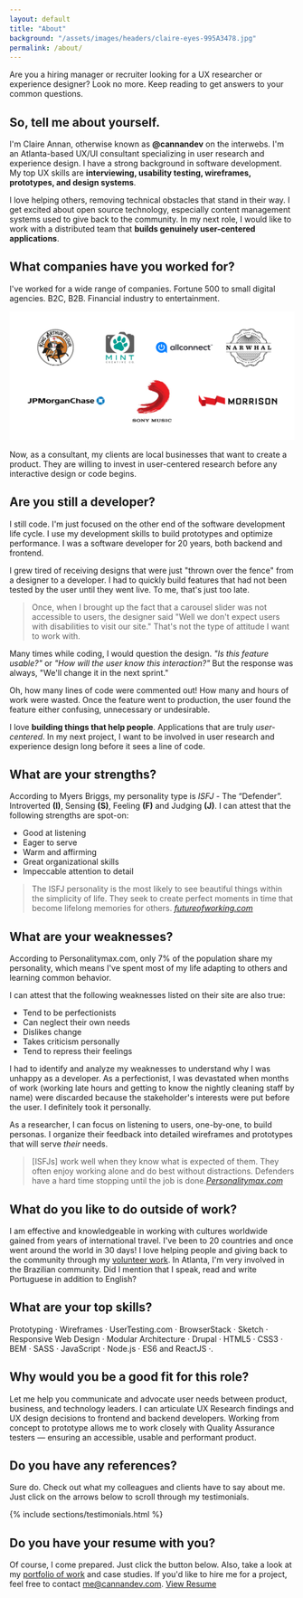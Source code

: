 ```yaml
---
layout: default
title: "About"
background: "/assets/images/headers/claire-eyes-995A3478.jpg"
permalink: /about/
---
```

Are you a hiring manager or recruiter looking for a UX researcher or experience designer? Look no more. Keep reading to get answers to your common questions.

## So, tell me about yourself.
I'm Claire Annan, otherwise known as **@cannandev** on the interwebs. I'm an Atlanta-based UX/UI consultant specializing in user research and experience design. I have a strong background in software development. My top UX skills are **interviewing, usability testing, wireframes, prototypes, and design systems**.

I love helping others, removing technical obstacles that stand in their way. I get excited about open source technology, especially content management systems used to give back to the community. In my next role, I would like to work with a distributed team that **builds genuinely user-centered applications**.

## What companies have you worked for?
I've worked for a wide range of companies. Fortune 500 to small digital agencies. B2C, B2B. Financial industry to entertainment.

![List of clients](/assets/images/logos/logos.png)

Now, as a consultant, my clients are local businesses that want to create a product. They are willing to invest in user-centered research before any interactive design or code begins.


## Are you still a developer?
I still code. I'm just focused on the other end of the software development life cycle. I use my development skills to build prototypes and optimize performance. I was a software developer for 20 years, both backend and frontend.

I grew tired of receiving designs that were just "thrown over the fence" from a designer to a developer. I had to quickly build features that had not been tested by the user until they went live. To me, that's just too late.

> Once, when I brought up the fact that a carousel slider was not accessible to users, the designer said "Well we don't expect users with disabilities to visit our site." That's not the type of attitude I want to work with.

Many times while coding, I would question the design. _"Is this feature usable?"_ or _"How will the user know this interaction?"_ But the response was always, "We'll change it in the next sprint."

Oh, how many lines of code were commented out! How many and hours of work were wasted. Once the feature went to production, the user found the feature either confusing, unnecessary or undesirable.

I love **building things that help people**. Applications that are truly _user-centered_. In my next project, I want to be involved in user research and experience design long before it sees a line of code.

## What are your strengths?
According to Myers Briggs, my personality type is _ISFJ_ - The “Defender”. Introverted **(I)**, Sensing **(S)**, Feeling **(F)** and Judging **(J)**.
I can attest that the following strengths are spot-on:
* Good at listening
* Eager to serve
* Warm and affirming
* Great organizational skills
* Impeccable attention to detail

> The ISFJ personality is the most likely to see beautiful things within the simplicity of life. They seek to create perfect moments in time that become lifelong memories for others. <cite>[futureofworking.com](https://futureofworking.com/12-isfj-personality-strengths-weaknesses-and-traits/)</cite>

## What are your weaknesses?
According to Personalitymax.com, only 7% of the population share my personality, which means I've spent most of my life adapting to others and learning common behavior.

I can attest that the following weaknesses listed on their site are also true:
* Tend to be perfectionists
* Can neglect their own needs
* Dislikes change
* Takes criticism personally
* Tend to repress their feelings

I had to identify and analyze my weaknesses to understand why I was unhappy as a developer. As a perfectionist, I was devastated when months of work (working late hours and getting to know the nightly cleaning staff by name) were discarded because the stakeholder's interests were put before the user. I definitely took it personally.

As a researcher, I can focus on listening to users, one-by-one, to build personas. I organize their feedback into detailed wireframes and prototypes that will serve _their_ needs.

> [ISFJs] work well when they know what is expected of them. They often enjoy working alone and do best without distractions. Defenders have a hard time stopping until the job is done.<cite>[Personalitymax.com](https://personalitymax.com/personality-types/isfj-defender/)</cite>

## What do you like to do outside of work?
I am effective and knowledgeable in working with cultures worldwide gained from years of international travel. I've been to 20 countries and once went around the world in 30 days! I love helping people and giving back to the community through my <a href="http://www.jw.org">volunteer work</a>. In Atlanta, I'm very involved in the Brazilian community. Did I mention that I speak, read and write Portuguese in addition to English?

## What are your top skills?
Prototyping &#x00B7; Wireframes &#x00B7; UserTesting.com &#x00B7; BrowserStack &#x00B7; Sketch &#x00B7; Responsive Web Design &#x00B7; Modular Architecture &#x00B7; Drupal &#x00B7; HTML5 &#x00B7; CSS3 &#x00B7; BEM &#x00B7; SASS &#x00B7; JavaScript &#x00B7; Node.js &#x00B7; ES6 and ReactJS &#x00B7;.

## Why would you be a good fit for this role?

Let me help you communicate and advocate user needs between product, business, and technology leaders. I can articulate UX Research findings and UX design decisions to frontend and backend developers. Working from concept to prototype allows me to work closely with Quality Assurance testers &mdash; ensuring an accessible, usable and performant product.

## Do you have any references?

Sure do. Check out what my colleagues and clients have to say about me. Just click on the arrows below to scroll through my testimonials.

{% include sections/testimonials.html %}

## Do you have your resume with you?

Of course, I come prepared. Just click the button below. Also, take a look at my [portfolio of work](/work) and case studies. If you'd like to hire me for a project, feel free to contact <a href="mailto:me@cannandev.com">me@cannandev.com</a>.
<a class="more btn-style-1" href="https://docs.google.com/document/d/1wV9Nt1xM5l7iU3iCIXMfXFN1E1ZdUXZXTT1Y7-mGAbE/edit?usp=sharing">View Resume</a>
